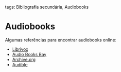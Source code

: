 tags: Bibliografia secundária, Audiobooks

# Audiobooks  
  
Algumas referências para encontrar audiobooks online:  

* [Librivox](https://librivox.org/search?primary_key=8&search_category=language&search_page=1&search_form=get_results)  
* [Audio Books Bay](http://audiobookbay.nl)  
* [Archive.org](https://archive.org)  
* [Audible](https://www.audible.com)  
  
